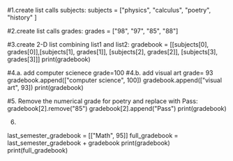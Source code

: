 #1.create list calls subjects:
subjects = ["physics", "calculus", "poetry", "history" ]

#2.create list calls grades:
grades = ["98", "97", "85", "88"]

#3.create 2-D list combining list1 and list2:
gradebook = [[subjects[0], grades[0]],[subjects[1], grades[1]], [subjects[2], grades[2]], [subjects[3], grades[3]]]
print(gradebook)

#4.a. add computer scienece grade=100
#4.b. add visual art grade= 93
gradebook.append(["computer science", 100])
gradebook.append(["visual art", 93])
print(gradebook)

#5. Remove the numerical grade for poetry and replace with Pass:
gradebook[2].remove("85")
gradebook[2].append("Pass")
print(gradebook)

6. 
last_semester_gradebook = [["Math", 95]]
full_gradebook = last_semester_gradebook + gradebook
print(gradebook)
print(full_gradebook)
